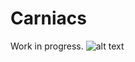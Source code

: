 # Carniacs
Work in progress.
![alt text](https://user-images.githubusercontent.com/10762970/49446718-1eb3e180-f7d5-11e8-8758-7bd1737f07ec.png)
